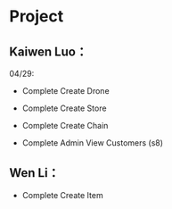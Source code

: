 # Project 
## Kaiwen Luo：
04/29:
- Complete Create Drone
- Complete Create Store
- Complete Create Chain

- Complete Admin View Customers (s8)

## Wen Li：
- Complete Create Item